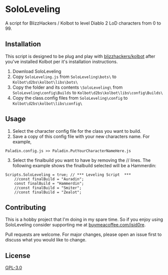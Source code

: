 # SoloLeveling

A script for BlizzHackers / Kolbot to level Diablo 2 LoD characters from 0 to 99.

## Installation

This script is designed to be plug and play with [blizzhackers/kolbot](https://github.com/blizzhackers/kolbot) after you've installed Kolbot per it's installation instructions. 

1. Download SoloLeveling 
2. Copy ```SoloLeveling.js``` from ```SoloLeveling\bots\``` to ```Kolbot\d2bs\kolbot\libs\bots\```
3. Copy the folder and its contents ```\SoloLeveling\``` from ```SoloLeveling\config\Builds``` to ```Kolbot\d2bs\kolbot\libs\config\Builds\```
4. Copy the class.config files from ```SoloLeveling\config``` to ```Kolbot\d2bs\kolbot\libs\config\```

## Usage
1. Select the character config file for the class you want to build.
2. Save a copy of this config file with your new characters name. For example,
```
Paladin.config.js >> Paladin.PutYourCharacterNameHere.js
```
3. Select the finalbuild you want to have by removing the // lines. The following example shows the finalbuild selected will be a Hammerdin:  
```
Scripts.SoloLeveling = true; // *** Leveling Script  ***
	//const finalBuild = "Auradin";
	const finalBuild = "Hammerdin";
	//const finalBuild = "Smiter";
	//const finalBuild = "Zealot";
``` 

## Contributing

This is a hobby project that I'm doing in my spare time. So if you enjoy using SoloLeveling consider supporting me at [buymeacoffee.com/isid0re](https://www.buymeacoffee.com/isid0re).

Pull requests are welcome. For major changes, please open an issue first to discuss what you would like to change.

## License
[GPL-3.0](https://choosealicense.com/licenses/gpl-3.0/)
